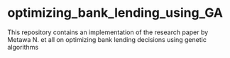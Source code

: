 # optimizing_bank_lending_using_GA
This repository contains an implementation of the research paper by Metawa N. et all on optimizing bank lending decisions using genetic algorithms
